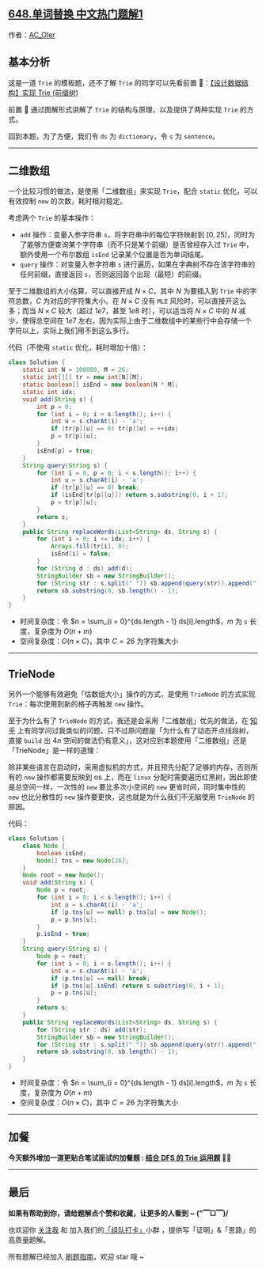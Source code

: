 ## [648.单词替换 中文热门题解1](https://leetcode.cn/problems/replace-words/solutions/100000/by-ac_oier-jecf)

作者：[AC_OIer](https://leetcode.cn/u/AC_OIer)

## 基本分析

这是一道 `Trie` 的模板题，还不了解 `Trie` 的同学可以先看前置 🧀：[【设计数据结构】实现 Trie (前缀树)
](https://mp.weixin.qq.com/s?__biz=MzU4NDE3MTEyMA==&mid=2247488490&idx=1&sn=db2998cb0e5f08684ee1b6009b974089)

前置 🧀 通过图解形式讲解了 `Trie` 的结构与原理，以及提供了两种实现 `Trie` 的方式。

回到本题，为了方便，我们令 `ds` 为 `dictionary`，令 `s` 为 `sentence`。

---

## 二维数组 

一个比较习惯的做法，是使用「二维数组」来实现 `Trie`，配合 `static` 优化，可以有效控制 `new` 的次数，耗时相对稳定。

考虑两个 `Trie` 的基本操作：

* `add` 操作：变量入参字符串 `s`，将字符串中的每位字符映射到 $[0, 25]$，同时为了能够方便查询某个字符串（而不只是某个前缀）是否曾经存入过 `Trie` 中，额外使用一个布尔数组 `isEnd` 记录某个位置是否为单词结尾。
* `query` 操作：对变量入参字符串 `s` 进行遍历，如果在字典树不存在该字符串的任何前缀，直接返回 `s`，否则返回首个出现（最短）的前缀。

至于二维数组的大小估算，可以直接开成 $N \times C$，其中 $N$ 为要插入到 `Trie` 中的字符总数，$C$ 为对应的字符集大小。在 $N \times C$ 没有 `MLE` 风险时，可以直接开这么多；而当 $N \times C$ 较大（超过 $1e7$，甚至 $1e8$ 时），可以适当将 $N \times C$ 中的 $N$ 减少，使得总空间在 $1e7$ 左右，因为实际上由于二维数组中的某些行中会存储一个字符以上，实际上我们用不到这么多行。

代码（不使用 `static` 优化，耗时增加十倍）：
```Java []
class Solution {
    static int N = 100000, M = 26;
    static int[][] tr = new int[N][M];
    static boolean[] isEnd = new boolean[N * M];
    static int idx;
    void add(String s) {
        int p = 0;
        for (int i = 0; i < s.length(); i++) {
            int u = s.charAt(i) - 'a';
            if (tr[p][u] == 0) tr[p][u] = ++idx;
            p = tr[p][u];
        }
        isEnd[p] = true;
    }
    String query(String s) {
        for (int i = 0, p = 0; i < s.length(); i++) {
            int u = s.charAt(i) - 'a';
            if (tr[p][u] == 0) break;
            if (isEnd[tr[p][u]]) return s.substring(0, i + 1);
            p = tr[p][u];
        }
        return s;
    }
    public String replaceWords(List<String> ds, String s) {
        for (int i = 0; i <= idx; i++) {
            Arrays.fill(tr[i], 0);
            isEnd[i] = false;
        }
        for (String d : ds) add(d);
        StringBuilder sb = new StringBuilder();
        for (String str : s.split(" ")) sb.append(query(str)).append(" ");
        return sb.substring(0, sb.length() - 1);
    }
}
```
* 时间复杂度：令 $n = \sum_{i = 0}^{ds.length - 1} ds[i].length$，$m$ 为 `s` 长度，复杂度为 $O(n + m)$
* 空间复杂度：$O(n \times C)$，其中 $C = 26$ 为字符集大小

---

## TrieNode

另外一个能够有效避免「估数组大小」操作的方式，是使用 `TrieNode` 的方式实现 `Trie`：每次使用到新的格子再触发 `new` 操作。

至于为什么有了 `TrieNode` 的方式，我还是会采用「二维数组」优先的做法，在 [知乎](https://zhuanlan.zhihu.com/p/531180364) 上有同学问过我类似的问题，只不过原问题是「为什么有了动态开点线段树，直接 `build` 出 $4n$ 空间的做法仍有意义」，这对应到本题使用「二维数组」还是「TrieNode」是一样的道理：

除非某些语言在启动时，采用虚拟机的方式，并且预先分配了足够的内存，否则所有的 `new` 操作都需要反映到 os 上，而在 `linux` 分配时需要遍历红黑树，因此即使是总空间一样，一次性的 `new` 要比多次小空间的 `new` 更省时间，同时集中性的 `new` 也比分散性的 `new` 操作要更快，这也就是为什么我们不无脑使用 `TrieNode` 的原因。

代码：
```Java []
class Solution {
    class Node {
        boolean isEnd;
        Node[] tns = new Node[26];
    }
    Node root = new Node();
    void add(String s) {
        Node p = root;
        for (int i = 0; i < s.length(); i++) {
            int u = s.charAt(i) - 'a';
            if (p.tns[u] == null) p.tns[u] = new Node();
            p = p.tns[u];
        }
        p.isEnd = true;
    }
    String query(String s) {
        Node p = root;
        for (int i = 0; i < s.length(); i++) {
            int u = s.charAt(i) - 'a';
            if (p.tns[u] == null) break;
            if (p.tns[u].isEnd) return s.substring(0, i + 1);
            p = p.tns[u];
        }
        return s;
    }
    public String replaceWords(List<String> ds, String s) {
        for (String str : ds) add(str);
        StringBuilder sb = new StringBuilder();
        for (String str : s.split(" ")) sb.append(query(str)).append(" ");
        return sb.substring(0, sb.length() - 1);
    }
}
```
* 时间复杂度：令 $n = \sum_{i = 0}^{ds.length - 1} ds[i].length$，$m$ 为 `s` 长度，复杂度为 $O(n + m)$
* 空间复杂度：$O(n \times C)$，其中 $C = 26$ 为字符集大小

---

## 加餐

**今天额外增加一道更贴合笔试面试的加餐题 : [结合 DFS 的 Trie 运用题](https://mp.weixin.qq.com/s?__biz=MzU4NDE3MTEyMA==&mid=2247492188&idx=1&sn=a1436d1ffe2b8200a36c3196ca1c7ed1) 🎉🎉**

---

## 最后

**如果有帮助到你，请给题解点个赞和收藏，让更多的人看到 ~ ("▔□▔)/**

也欢迎你 [关注我](https://oscimg.oschina.net/oscnet/up-19688dc1af05cf8bdea43b2a863038ab9e5.png) 和 加入我们的[「组队打卡」](https://leetcode-cn.com/u/ac_oier/)小群 ，提供写「证明」&「思路」的高质量题解。

所有题解已经加入 [刷题指南](https://github.com/SharingSource/LogicStack-LeetCode/wiki)，欢迎 star 哦 ~